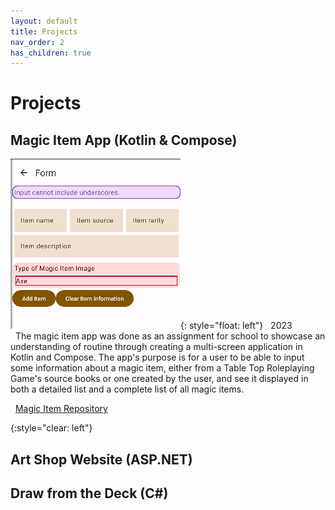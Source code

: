 ```yaml
---
layout: default
title: Projects
nav_order: 2
has_children: true
---
```

# Projects
  
## Magic Item App (Kotlin & Compose)   
  
![A crochet heart themed sweater](/img/form.png){: style="float: left"} 
&nbsp; 2023  
&nbsp; The magic item app was done as an assignment for school to showcase an understanding of routine through creating a multi-screen application in Kotlin and Compose. The app's purpose is for a user to be able to input some information about a magic item, either from a Table Top Roleplaying Game's source books or one created by the user, and see it displayed in both a detailed list and a complete list of all magic items.  
  
&nbsp; [Magic Item Repository]

{:style="clear: left"} 

## Art Shop Website (ASP.NET)


## Draw from the Deck (C#)
  




[Magic Item Repository]: https://github.com/MakenaH/Assignment3_AppDev

